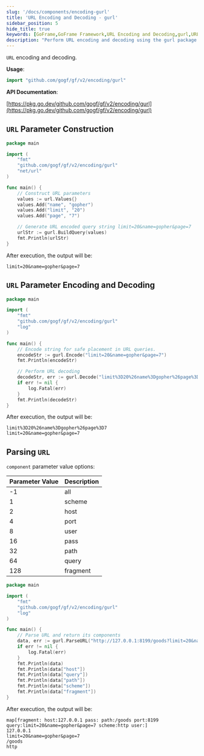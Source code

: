 ```yaml
---
slug: '/docs/components/encoding-gurl'
title: 'URL Encoding and Decoding - gurl'
sidebar_position: 5
hide_title: true
keywords: [GoFrame,GoFrame Framework,URL Encoding and Decoding,gurl,URL Parameter Construction,URL Parameter Encoding,URL Parameter Decoding,URL Parsing,Encoding and Decoding,Go Language]
description: "Perform URL encoding and decoding using the gurl package in the GoFrame framework, including how to construct URL parameters, encode and decode URL parameters, and parse URLs to obtain their different components. These features are very useful for network programming and data transmission in the Go language, suitable for developers with similar needs to reference."
---
```


`URL` encoding and decoding.

**Usage**:

```go
import "github.com/gogf/gf/v2/encoding/gurl"
```

**API Documentation**:

[https://pkg.go.dev/github.com/gogf/gf/v2/encoding/gurl](https://pkg.go.dev/github.com/gogf/gf/v2/encoding/gurl)

## `URL` Parameter Construction

```go
package main

import (
    "fmt"
    "github.com/gogf/gf/v2/encoding/gurl"
    "net/url"
)

func main() {
    // Construct URL parameters
    values := url.Values{}
    values.Add("name", "gopher")
    values.Add("limit", "20")
    values.Add("page", "7")

    // Generate URL encoded query string limit=20&name=gopher&page=7
    urlStr := gurl.BuildQuery(values)
    fmt.Println(urlStr)
}
```

After execution, the output will be:

```
limit=20&name=gopher&page=7
```

## `URL` Parameter Encoding and Decoding

```go
package main

import (
    "fmt"
    "github.com/gogf/gf/v2/encoding/gurl"
    "log"
)

func main() {
    // Encode string for safe placement in URL queries.
    encodeStr := gurl.Encode("limit=20&name=gopher&page=7")
    fmt.Println(encodeStr)

    // Perform URL decoding
    decodeStr, err := gurl.Decode("limit%3D20%26name%3Dgopher%26page%3D7")
    if err != nil {
        log.Fatal(err)
    }
    fmt.Println(decodeStr)
}
```

After execution, the output will be:

```
limit%3D20%26name%3Dgopher%26page%3D7
limit=20&name=gopher&page=7
```

## Parsing `URL`

`component` parameter value options:

| Parameter Value | Description |
| --- | --- |
| -1 | all |
| 1 | scheme |
| 2 | host |
| 4 | port |
| 8 | user |
| 16 | pass |
| 32 | path |
| 64 | query |
| 128 | fragment |

```go
package main

import (
    "fmt"
    "github.com/gogf/gf/v2/encoding/gurl"
    "log"
)

func main() {
    // Parse URL and return its components
    data, err := gurl.ParseURL("http://127.0.0.1:8199/goods?limit=20&name=gopher&page=7", -1)
    if err != nil {
        log.Fatal(err)
    }
    fmt.Println(data)
    fmt.Println(data["host"])
    fmt.Println(data["query"])
    fmt.Println(data["path"])
    fmt.Println(data["scheme"])
    fmt.Println(data["fragment"])
}
```

After execution, the output will be:

```
map[fragment: host:127.0.0.1 pass: path:/goods port:8199 query:limit=20&name=gopher&page=7 scheme:http user:]
127.0.0.1
limit=20&name=gopher&page=7
/goods
http
```